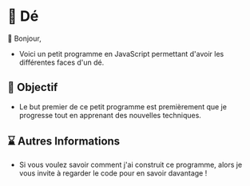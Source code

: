 # 💼 Dé

👋 Bonjour,
- Voici un petit programme en JavaScript permettant d'avoir les différentes faces d'un dé.

## 📗 Objectif
- Le but premier de ce petit programme est premièrement que je progresse tout en apprenant des nouvelles techniques.

## ⌛ Autres Informations
- Si vous voulez savoir comment j'ai construit ce programme, alors je vous invite à regarder le code pour en savoir davantage !
